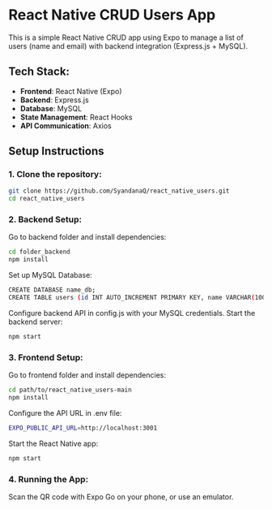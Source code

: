 # React Native CRUD Users App

This is a simple React Native CRUD app using Expo to manage a list of users (name and email) with backend integration (Express.js + MySQL).

## Tech Stack:
- **Frontend**: React Native (Expo)
- **Backend**: Express.js
- **Database**: MySQL
- **State Management**: React Hooks
- **API Communication**: Axios

## Setup Instructions

### 1. Clone the repository:
```bash
git clone https://github.com/SyandanaQ/react_native_users.git
cd react_native_users
```
### 2. Backend Setup:
Go to backend folder and install dependencies:
```bash
cd folder_backend
npm install
```
Set up MySQL Database:
```bash
CREATE DATABASE name_db;
CREATE TABLE users (id INT AUTO_INCREMENT PRIMARY KEY, name VARCHAR(100), email VARCHAR(100));
```
Configure backend API in config.js with your MySQL credentials.
Start the backend server:
```bash
npm start
```
### 3. Frontend Setup:
Go to frontend folder and install dependencies:
```bash
cd path/to/react_native_users-main
npm install
```
Configure the API URL in .env file:
```bash
EXPO_PUBLIC_API_URL=http://localhost:3001
```
Start the React Native app:
```bash
npm start
```
### 4. Running the App:
Scan the QR code with Expo Go on your phone, or use an emulator.
